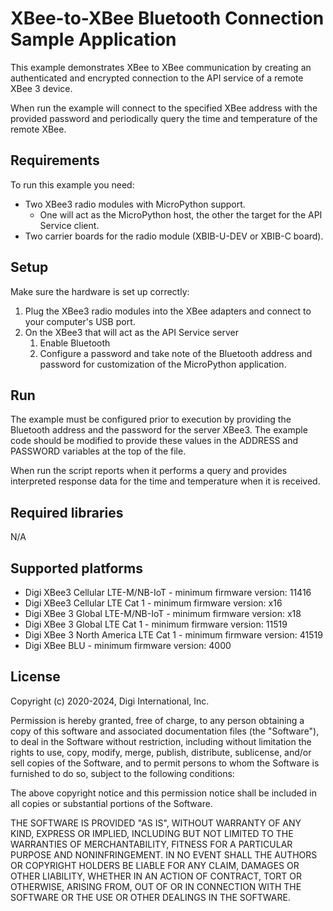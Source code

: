 XBee-to-XBee Bluetooth Connection Sample Application
======================================

This example demonstrates XBee to XBee communication by creating an
authenticated and encrypted connection to the API service of a remote
XBee 3 device.

When run the example will connect to the specified XBee address with
the provided password and periodically query the time and temperature
of the remote XBee.

Requirements
------------

To run this example you need:

* Two XBee3 radio modules with MicroPython support.
    * One will act as the MicroPython host, the other the target for
      the API Service client.
* Two carrier boards for the radio module (XBIB-U-DEV or XBIB-C board).

Setup
-----

Make sure the hardware is set up correctly:

1. Plug the XBee3 radio modules into the XBee adapters and connect to
   your computer's USB port.
2. On the XBee3 that will act as the API Service server
   1. Enable Bluetooth
   2. Configure a password and take note of the Bluetooth address and
      password for customization of the MicroPython application.

Run
---

The example must be configured prior to execution by providing the
Bluetooth address and the password for the server XBee3. The example
code should be modified to provide these values in the ADDRESS and
PASSWORD variables at the top of the file.

When run the script reports when it performs a query and provides
interpreted response data for the time and temperature when it is
received.

Required libraries
--------------------

N/A

Supported platforms
-------------------

* Digi XBee3 Cellular LTE-M/NB-IoT - minimum firmware version: 11416
* Digi XBee3 Cellular LTE Cat 1 - minimum firmware version: x16
* Digi XBee 3 Global LTE-M/NB-IoT - minimum firmware version: x18
* Digi XBee 3 Global LTE Cat 1 - minimum firmware version: 11519
* Digi XBee 3 North America LTE Cat 1 - minimum firmware version: 41519
* Digi XBee BLU - minimum firmware version: 4000

License
-------

Copyright (c) 2020-2024, Digi International, Inc.

Permission is hereby granted, free of charge, to any person obtaining a copy
of this software and associated documentation files (the "Software"), to deal
in the Software without restriction, including without limitation the rights
to use, copy, modify, merge, publish, distribute, sublicense, and/or sell
copies of the Software, and to permit persons to whom the Software is
furnished to do so, subject to the following conditions:

The above copyright notice and this permission notice shall be included in all
copies or substantial portions of the Software.

THE SOFTWARE IS PROVIDED "AS IS", WITHOUT WARRANTY OF ANY KIND, EXPRESS OR
IMPLIED, INCLUDING BUT NOT LIMITED TO THE WARRANTIES OF MERCHANTABILITY,
FITNESS FOR A PARTICULAR PURPOSE AND NONINFRINGEMENT. IN NO EVENT SHALL THE
AUTHORS OR COPYRIGHT HOLDERS BE LIABLE FOR ANY CLAIM, DAMAGES OR OTHER
LIABILITY, WHETHER IN AN ACTION OF CONTRACT, TORT OR OTHERWISE, ARISING FROM,
OUT OF OR IN CONNECTION WITH THE SOFTWARE OR THE USE OR OTHER DEALINGS IN THE
SOFTWARE.
